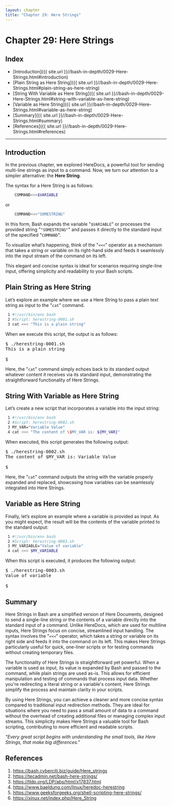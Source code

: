 ```yaml
---
layout: chapter
title: "Chapter 29: Here Strings"
---
```


# Chapter 29: Here Strings

## Index
* [Introduction]({{ site.url }}//bash-in-depth/0029-Here-Strings.html#introduction)
* [Plain String as Here String]({{ site.url }}//bash-in-depth/0029-Here-Strings.html#plain-string-as-here-string)
* [String With Variable as Here String]({{ site.url }}//bash-in-depth/0029-Here-Strings.html#string-with-variable-as-here-string)
* [Variable as Here String]({{ site.url }}//bash-in-depth/0029-Here-Strings.html#variable-as-here-string)
* [Summary]({{ site.url }}//bash-in-depth/0029-Here-Strings.html#summary)
* [References]({{ site.url }}//bash-in-depth/0029-Here-Strings.html#references)

<hr style="width:100%;text-align:center;margin-left:0;margin-bottom:10px">

## Introduction

<!--
Here Strings in Bash provide a simple and efficient way to pass a string directly as input to a command, eliminating the need for intermediate files or complex redirections. They are a useful feature for handling single-line input and streamline workflows that require minimal data to be fed into commands.

A Here String uses the "`<<<`" operator to redirect a string to the standard input of a command. Unlike Here Documents, which are designed for multi-line input, Here Strings are specifically tailored for single-line strings or concise inputs. This makes them a perfect fit for quick tasks like testing commands, providing data for pipelines, or processing short strings.

The beauty of Here Strings lies in their clarity and convenience. Instead of manually typing input or reading from a file, you can encapsulate the input string directly in your script. This not only makes your code more readable but also reduces the chance of errors stemming from external dependencies.

By mastering Here Strings, you'll gain yet another tool to make your Bash scripts more efficient and elegant, further enhancing your command-line prowess.
-->

In the previous chapter, we explored HereDocs, a powerful tool for sending multi-line strings as input to a command. Now, we turn our attention to a simpler alternative: the **Here String**.

The syntax for a Here String is as follows:

```bash
    COMMAND<<<$VARIABLE
```

or

```bash
    COMMAND<<<"SOMESTRING"
```

In this form, Bash expands the variable "`$VARIABLE`" or processes the provided string "`"SOMESTRING"`" and passes it directly to the standard input of the specified "`COMMAND`".

To visualize what’s happening, think of the "`<<<`" operator as a mechanism that takes a string or variable on its right-hand side and feeds it seamlessly into the input stream of the command on its left.

This elegant and concise syntax is ideal for scenarios requiring single-line input, offering simplicity and readability to your Bash scripts.

## Plain String as Here String

Let’s explore an example where we use a Here String to pass a plain text string as input to the "`cat`" command.

```bash
 1 #!/usr/bin/env bash
 2 #Script: herestring-0001.sh
 3 cat <<< "This is a plain string"
```

When we execute this script, the output is as follows:

<pre>
$ ./herestring-0001.sh
This is a plain string

$
</pre>

Here, the "`cat`" command simply echoes back to its standard output whatever content it receives via its standard input, demonstrating the straightforward functionality of Here Strings.

## String With Variable as Here String

Let’s create a new script that incorporates a variable into the input string:

```bash
 1 #!/usr/bin/env bash
 2 #Script: herestring-0002.sh
 3 MY_VAR="Variable Value"
 4 cat <<< "The content of \$MY_VAR is: ${MY_VAR}"
```

When executed, this script generates the following output:

<pre>
$ ./herestring-0002.sh
The content of $MY_VAR is: Variable Value

$
</pre>

Here, the "`cat`" command outputs the string with the variable properly expanded and replaced, showcasing how variables can be seamlessly integrated into Here Strings.

## Variable as Here String

Finally, let’s explore an example where a variable is provided as input. As you might expect, the result will be the contents of the variable printed to the standard output:

```bash
 1 #!/usr/bin/env bash
 2 #Script: herestring-0003.sh
 3 MY_VARIABLE="Value of variable"
 4 cat <<< $MY_VARIABLE
```

When this script is executed, it produces the following output:

<pre>
$ ./herestring-0003.sh
Value of variable

$
</pre>

## Summary

Here Strings in Bash are a simplified version of Here Documents, designed to send a single-line string or the contents of a variable directly into the standard input of a command. Unlike HereDocs, which are used for multiline inputs, Here Strings focus on concise, streamlined input handling. The syntax involves the "`<<<`" operator, which takes a string or variable on its right side and feeds it into the command on its left. This makes Here Strings particularly useful for quick, one-liner scripts or for testing commands without creating temporary files.

The functionality of Here Strings is straightforward yet powerful. When a variable is used as input, its value is expanded by Bash and passed to the command, while plain strings are used as-is. This allows for efficient manipulation and testing of commands that process input data. Whether you're redirecting a literal string or a variable's content, Here Strings simplify the process and maintain clarity in your scripts.

By using Here Strings, you can achieve a cleaner and more concise syntax compared to traditional input redirection methods. They are ideal for situations where you need to pass a small amount of data to a command without the overhead of creating additional files or managing complex input streams. This simplicity makes Here Strings a valuable tool for Bash scripting, contributing to more efficient and readable scripts.

*"Every great script begins with understanding the small tools, like Here Strings, that make big differences."*

## References

1. <https://bash.cyberciti.biz/guide/Here_strings>
2. <https://tecadmin.net/bash-here-strings/>
3. <https://tldp.org/LDP/abs/html/x17837.html>
4. <https://www.baeldung.com/linux/heredoc-herestring>
5. <https://www.geeksforgeeks.org/shell-scripting-here-strings/>
6. <https://xinux.net/index.php/Here_String>

<!--hr style="width:100%;text-align:center;margin-left:0;margin-bottom:10px" -->
